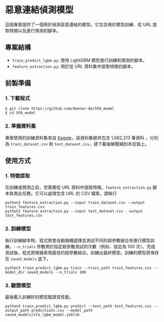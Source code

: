 # 惡意連結偵測模型

這個專案提供了一個用於偵測惡意連結的模型。它包含用於模型訓練、從 URL 提取特徵以及進行預測的腳本。

## 專案結構

* `train_predict_lgbm.py`: 使用 LightGBM 模型進行訓練和預測的腳本。
* `feature_extraction.py`: 用於從 URL 資料集中提取特徵的腳本。

## 前製準備

### 1. 下載程式

    $ git clone https://github.com/deenar-de/SFA_model
    $ cd SFA_model

### 2. 準備資料集

專案使用的訓練資料集來自 [Kaggle](https://www.kaggle.com/datasets/pilarpieiro/tabular-dataset-ready-for-malicious-url-detection)，該資料集總共包含 1,682,213 筆資料 ，分別為 ```train_dataset.csv``` 和 ```test_dataset.csv```，請下載後解壓縮到本目錄上。


## 使用方式

### 1. 特徵提取

在訓練或預測之前，您需要從 URL 資料中提取特徵。```feature_extraction.py``` 腳本負責此任務。它可以處理包含 URL 的 CSV 檔案，請執行


    python3 feature_extraction.py --input train_dataset.csv --output train_features.csv
    python3 feature_extraction.py --input test_dataset.csv --output test_features.csv

### 2. 訓練模型

執行訓練腳本時，程式將會自動隨機選擇並測試不同的超參數組合來進行模型訓練。```--n_trials``` 參數用於指定超參數測試的次數（例如，設定為 100 次）。完成測試後，程式將根據表現最佳的超參數組合，訓練出最終模型。訓練的模型將保存在 ```saved_models``` 底下。

    python3 train_predict_lgbm.py train --train_path train_features.csv --model_dir saved_models --n_trials 100

### 3. 驗證模型

最後載入訓練好的模型驗證其性能。

    python3 train_predict_lgbm.py predict --test_path test_features.csv --output_path predictions.csv --model_path saved_models/sfa_lgbm_model.joblib
